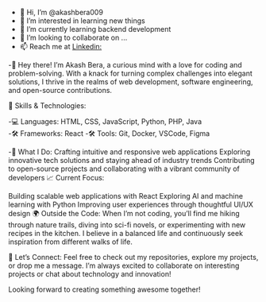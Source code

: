- 👋 Hi, I’m @akashbera009
- 👀 I’m interested in learning new things
- 🌱 I’m currently learning backend development
- 💞️ I’m looking to collaborate on ...
- 📫 Reach me at <a href="https://www.linkedin.com/in/akash-bera-5a3009250/">Linkedin:</a>
<!---- 😄 Pronouns: ...
- ⚡ Fun fact: ...--->

<!---
akashbera009/akashbera009 is a ✨ special ✨ repository because its `README.md` (this file) appears on your GitHub profile.
You can click the Preview link to take a look at your changes.
--->
-👋 Hey there! I’m Akash Bera, a curious mind with a love for coding and problem-solving. With a knack for turning complex challenges into elegant solutions, I thrive in the realms of web development, software engineering, and open-source contributions.

🔧 Skills & Technologies:

-💻 Languages: HTML, CSS, JavaScript, Python, PHP, Java  <br>
-🛠️ Frameworks: React
-🛠️ Tools: Git, Docker, VSCode, Figma

-🚀 What I Do:
Crafting intuitive and responsive web applications
Exploring innovative tech solutions and staying ahead of industry trends
Contributing to open-source projects and collaborating with a vibrant community of developers
📈 Current Focus:

Building scalable web applications with React
Exploring AI and machine learning with Python
Improving user experiences through thoughtful UI/UX design
🌍 Outside the Code:
When I’m not coding, you’ll find me hiking through nature trails, diving into sci-fi novels, or experimenting with new recipes in the kitchen. I believe in a balanced life and continuously seek inspiration from different walks of life.

💬 Let’s Connect:
Feel free to check out my repositories, explore my projects, or drop me a message. I’m always excited to collaborate on interesting projects or chat about technology and innovation!

Looking forward to creating something awesome together!
